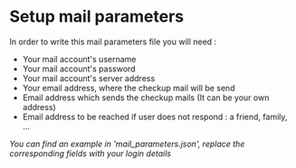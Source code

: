 # Setup mail parameters

In order to write this mail parameters file you will need :

- Your mail account's username
- Your mail account's password
- Your mail account's server address
- Your email address, where the checkup mail will be send
- Email address which sends the checkup mails (It can be your own address)
- Email address to be reached if user does not respond : a friend, family, ...

*You can find an example in 'mail_parameters.json', replace the corresponding fields with your login details*
